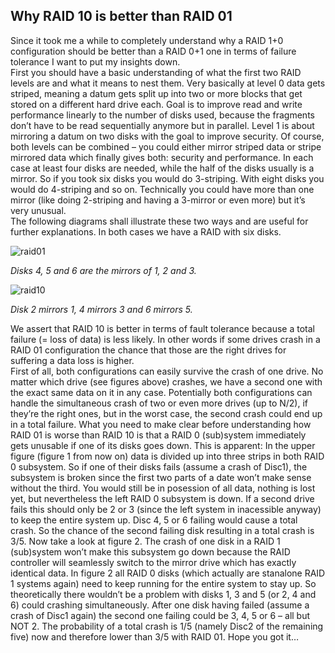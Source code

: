 ## Why RAID 10 is better than RAID 01

Since it took me a while to completely understand why a RAID 1+0 configuration should be better than a RAID 0+1 one in terms of failure tolerance I want to put my insights down.  
First you should have a basic understanding of what the first two RAID levels are and what it means to nest them. Very basically at level 0 data gets striped, meaning a datum gets split up into two or more blocks that get stored on a different hard drive each. Goal is to improve read and write performance linearly to the number of disks used, because the fragments don’t have to be read sequentially anymore but in parallel. Level 1 is about mirroring a datum on two disks with the goal to improve security. Of course, both levels can be combined – you could either mirror striped data or stripe mirrored data which finally gives both: security and performance. In each case at least four disks are needed, while the half of the disks usually is a mirror. So if you took six disks you would do 3-striping. With eight disks you would do 4-striping and so on. Technically you could have more than one mirror (like doing 2-striping and having a 3-mirror or even more) but it’s very unusual.  
The following diagrams shall illustrate these two ways and are useful for further explanations. In both cases we have a RAID with six disks.

![raid01](assets/img/raid01.png)  

*Disks 4, 5 and 6 are the mirrors of 1, 2 and 3.*

![raid10](assets/img/raid10.png)  

*Disk 2 mirrors 1, 4 mirrors 3 and 6 mirrors 5.*

We assert that RAID 10 is better in terms of fault tolerance because a total failure (= loss of data) is less likely. In other words if some drives crash in a RAID 01 configuration the chance that those are the right drives for suffering a data loss is higher.  
First of all, both configurations can easily survive the crash of one drive. No matter which drive (see figures above) crashes, we have a second one with the exact same data on it in any case. Potentially both configurations can handle the simultaneous crash of two or even more drives (up to N/2), if they’re the right ones, but in the worst case, the second crash could end up in a total failure. What you need to make clear before understanding how RAID 01 is worse than RAID 10 is that a RAID 0 (sub)system immediately gets unusable if one of its disks goes down. This is apparent: In the upper figure (figure 1 from now on) data is divided up into three strips in both RAID 0 subsystem. So if one of their disks fails (assume a crash of Disc1), the subsystem is broken since the first two parts of a date won’t make sense without the third. You would still be in posession of all data, nothing is lost yet, but nevertheless the left RAID 0 subsystem is down. If a second drive fails this should only be 2 or 3 (since the left system in inacessible anyway) to keep the entire system up. Disc 4, 5 or 6 failing would cause a total crash. So the chance of the second failing disk resulting in a total crash is 3/5\. Now take a look at figure 2\. The crash of one disk in a RAID 1 (sub)system won’t make this subsystem go down because the RAID controller will seamlessly switch to the mirror drive which has exactly identical data. In figure 2 all RAID 0 disks (which actually are stanalone RAID 1 systems again) need to keep running for the entire system to stay up. So theoretically there wouldn’t be a problem with disks 1, 3 and 5 (or 2, 4 and 6) could crashing simultaneously. After one disk having failed (assume a crash of Disc1 again) the second one failing could be 3, 4, 5 or 6 – all but NOT 2\. The probability of a total crash is 1/5 (namely Disc2 of the remaining five) now and therefore lower than 3/5 with RAID 01\. Hope you got it…